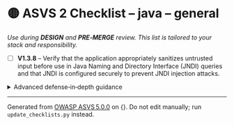 # 🟡 ASVS 2 Checklist – java – general

*Use during **DESIGN** and **PRE‑MERGE** review. This list is tailored to your stack and responsibility.*


- [ ] **V1.3.8** – Verify that the application appropriately sanitizes untrusted input before use in Java Naming and Directory Interface (JNDI) queries and that JNDI is configured securely to prevent JNDI injection attacks.

<details><summary>Advanced defense‑in‑depth guidance</summary>


_Add organisation‑specific recommendations, links to tooling, threat models, etc._

</details>


---

Generated from [OWASP ASVS 5.0.0](https://owasp.org/www-project-application-security-verification-standard/) on {}. Do not edit manually; run `update_checklists.py` instead.
